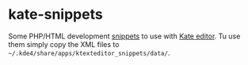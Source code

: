 kate-snippets
=============

Some PHP/HTML development [snippets](http://docs.kde.org/stable/en/applications/kate/kate-application-plugin-snippets.html) to use with [Kate editor](http://kate-editor.org). Tu use them simply copy the XML files to `~/.kde4/share/apps/ktexteditor_snippets/data/`.
